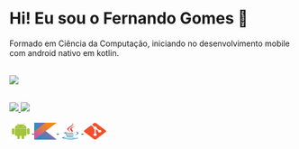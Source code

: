 <h1> Hi! Eu sou o Fernando Gomes 👋</h1>

Formado em Ciência da Computação, iniciando no desenvolvimento mobile com android nativo em kotlin.</br>

</br> 
<div>
  <a href="https://www.linkedin.com/in/fernando-gomes-92798a146/" target="_blank"><img src="https://img.shields.io/badge/-LinkedIn-%230077B5?style=for-the-badge&logo=linkedin&logoColor=white" target="_blank"></a> 
</div>

 ##
 
<div>
  <a href="https://github.com/fernando-goli">
  <img height="center" src="https://github-readme-stats.vercel.app/api?username=fernando-goli&show_icons=true&theme=dracula&count_private=true"/>
  <img height="center" src="https://github-readme-stats.vercel.app/api/top-langs/?username=fernando-goli&layout=compact&langs_count=7&theme=dracula&count_private=true"/>
</div>
  
<div style="display: inline_block"><br>
  <img align="center" alt="Android" height="30" width="40" src="https://github.com/devicons/devicon/blob/9f4f5cdb393299a81125eb5127929ea7bfe42889/icons/android/android-plain.svg">
  <img align="center" alt="Kotlin" height="30" width="40" src="https://github.com/devicons/devicon/blob/9f4f5cdb393299a81125eb5127929ea7bfe42889/icons/kotlin/kotlin-original.svg">
  <img align="center" alt="Java" height="30" width="40" src="https://github.com/devicons/devicon/blob/9f4f5cdb393299a81125eb5127929ea7bfe42889/icons/java/java-original.svg">
  <img align="center" alt="Git" height="30" width="40" src="https://github.com/devicons/devicon/blob/9f4f5cdb393299a81125eb5127929ea7bfe42889/icons/git/git-original.svg">
</div>
  
 <!--
https://blog.rocketseat.com.br/como-fazer-um-bom-readme/
https://github.com/Naereen/badges
https://www.youtube.com/watch?v=TsaLQAetPLU
https://github.com/anuraghazra/github-readme-stats
https://github.com/devicons/devicon
-->
